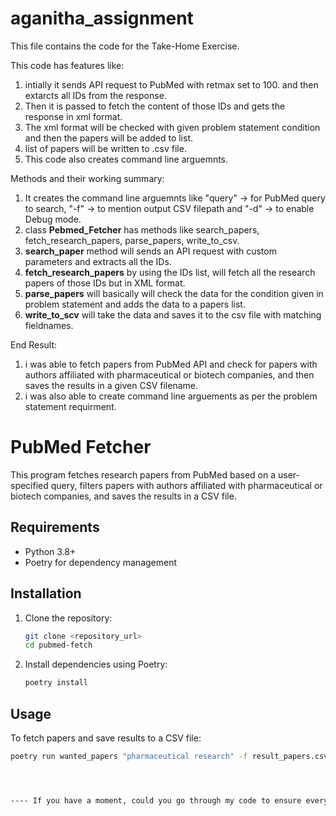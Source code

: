 # aganitha_assignment



This file contains the code for the Take-Home Exercise.

This code has features like:

1. intially it sends API request to PubMed with retmax set to 100. and then extarcts all IDs from the response.
2. Then it is passed to fetch the content of those IDs and gets the response in xml format.
3. The xml format will be checked with given problem statement condition and then the papers will be added to list.
4. list of papers will be written to .csv file.
5. This code also creates command line arguemnts.


Methods and their working summary:

1. It creates the command line arguemnts like "query" -> for PubMed query to search, "-f" -> to mention output CSV filepath and "-d" -> to enable Debug mode.
2. class **Pebmed_Fetcher** has methods like search_papers, fetch_research_papers, parse_papers, write_to_csv.
3. **search_paper** method will sends an API request with custom parameters and extracts all the IDs.
4. **fetch_research_papers** by using the IDs list, will fetch all the research papers of those IDs but in XML format.
5. **parse_papers** will basically will check the data for the condition given in problem statement and adds the data to a papers list.
6. **write_to_scv** will take the data and saves it to the csv file with matching fieldnames.

End Result:
1. i was able to fetch papers from PubMed API and check for papers with authors affiliated with pharmaceutical or biotech companies, and then saves the results in a given CSV filename.
2. i was also able to create command line arguements as per the problem statement requirment.

# PubMed Fetcher

This program fetches research papers from PubMed based on a user-specified query, filters papers with authors affiliated with pharmaceutical or biotech companies, and saves the results in a CSV file.

## Requirements

- Python 3.8+
- Poetry for dependency management

## Installation

1. Clone the repository:
    ```bash
    git clone <repository_url>
    cd pubmed-fetch
    ```

2. Install dependencies using Poetry:
    ```bash
    poetry install
    ```

## Usage

To fetch papers and save results to a CSV file:
```bash
poetry run wanted_papers "pharmaceutical research" -f result_papers.csv




---- If you have a moment, could you go through my code to ensure everything is in line with the expectations? I'd love to hear any thoughts you have.

